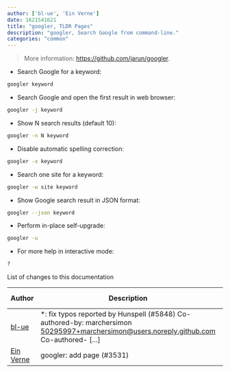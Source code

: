 ```yaml
---
author: ['bl-ue', 'Ein Verne']
date: 1621541621
title: "googler, TLDR Pages"
description: "googler, Search Google from command-line."
categories: "common"
---
```

> More information: <https://github.com/jarun/googler>.

- Search Google for a keyword:

```bash
googler keyword
```

- Search Google and open the first result in web browser:

```bash
googler -j keyword
```

- Show N search results (default 10):

```bash
googler -n N keyword
```

- Disable automatic spelling correction:

```bash
googler -x keyword
```

- Search one site for a keyword:

```bash
googler -w site keyword
```

- Show Google search result in JSON format:

```bash
googler --json keyword
```

- Perform in-place self-upgrade:

```bash
googler -u
```

- For more help in interactive mode:

```bash
?
```
List of changes to this documentation


Author | Description | ISO 8601 Date | GitHub link
------|-----|-----|-----
[bl-ue](mailto:54780737+bl-ue@users.noreply.github.com) | *: fix typos reported by Hunspell (#5848) Co-authored-by: marchersimon <50295997+marchersimon@users.noreply.github.com> Co-authored- [...] | 2021-05-20T22:13:41 | [8ebd171d6f00](https://github.com/tldr-pages/tldr/commit/8ebd171d6f001698709fefc02b1fd5cc9f3a99c4)
[Ein Verne](mailto:einverne@gmail.com) | googler: add page (#3531) | 2019-11-07T10:14:01 | [aeb623cbee51](https://github.com/tldr-pages/tldr/commit/aeb623cbee51458bfcbe87f8b3cfb3ba53139328)

